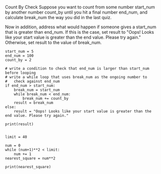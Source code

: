 Count By Check
Suppose you want to count from some number start_num by another number count_by until you hit a final number end_num, and calculate break_num the way you did in the last quiz.

Now in addition, address what would happen if someone gives a start_num that is greater than end_num. If this is the case, set result to "Oops! Looks like your start value is greater than the end value. Please try again." Otherwise, set result to the value of break_num.
```
start_num = 5
end_num = 100
count_by = 2

# write a condition to check that end_num is larger than start_num before looping
# write a while loop that uses break_num as the ongoing number to 
#   check against end_num
if end_num > start_num:
    break_num = start_num
    while break_num < end_num:
        break_num += count_by
    result = break_num
else:
    result = "Oops! Looks like your start value is greater than the end value. Please try again."

print(result)
```


```

limit = 40

num = 0
while (num+1)**2 < limit:
    num += 1
nearest_square = num**2

print(nearest_square)
```
